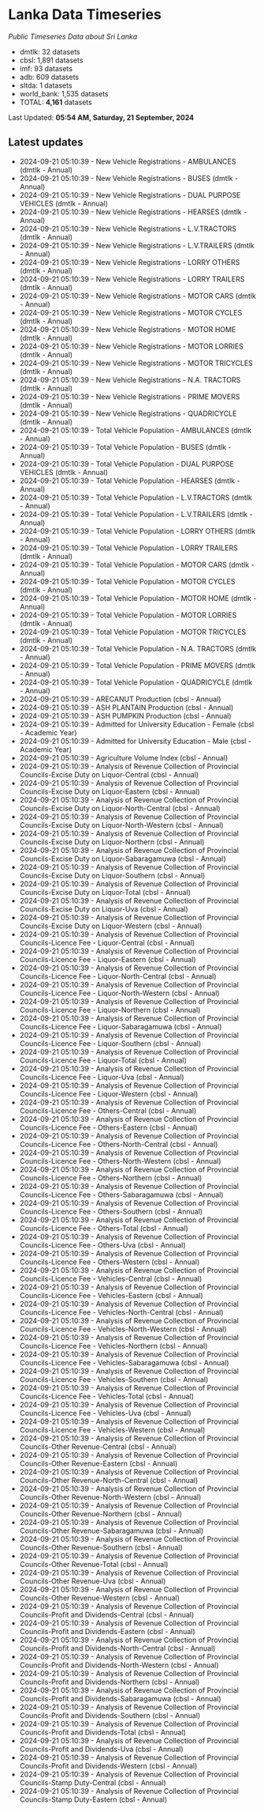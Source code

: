 # Lanka Data Timeseries
*Public Timeseries Data about Sri Lanka*

* dmtlk: 32 datasets
* cbsl: 1,891 datasets
* imf: 93 datasets
* adb: 609 datasets
* sltda: 1 datasets
* world_bank: 1,535 datasets
* TOTAL: **4,161** datasets

Last Updated: **05:54 AM, Saturday, 21 September, 2024**

## Latest updates

* 2024-09-21 05:10:39 - New Vehicle Registrations - AMBULANCES (dmtlk - Annual)
* 2024-09-21 05:10:39 - New Vehicle Registrations - BUSES (dmtlk - Annual)
* 2024-09-21 05:10:39 - New Vehicle Registrations - DUAL PURPOSE VEHICLES (dmtlk - Annual)
* 2024-09-21 05:10:39 - New Vehicle Registrations - HEARSES (dmtlk - Annual)
* 2024-09-21 05:10:39 - New Vehicle Registrations - L.V.TRACTORS (dmtlk - Annual)
* 2024-09-21 05:10:39 - New Vehicle Registrations - L.V.TRAILERS (dmtlk - Annual)
* 2024-09-21 05:10:39 - New Vehicle Registrations - LORRY OTHERS (dmtlk - Annual)
* 2024-09-21 05:10:39 - New Vehicle Registrations - LORRY TRAILERS (dmtlk - Annual)
* 2024-09-21 05:10:39 - New Vehicle Registrations - MOTOR CARS (dmtlk - Annual)
* 2024-09-21 05:10:39 - New Vehicle Registrations - MOTOR CYCLES (dmtlk - Annual)
* 2024-09-21 05:10:39 - New Vehicle Registrations - MOTOR HOME (dmtlk - Annual)
* 2024-09-21 05:10:39 - New Vehicle Registrations - MOTOR LORRIES (dmtlk - Annual)
* 2024-09-21 05:10:39 - New Vehicle Registrations - MOTOR TRICYCLES (dmtlk - Annual)
* 2024-09-21 05:10:39 - New Vehicle Registrations - N.A. TRACTORS (dmtlk - Annual)
* 2024-09-21 05:10:39 - New Vehicle Registrations - PRIME MOVERS (dmtlk - Annual)
* 2024-09-21 05:10:39 - New Vehicle Registrations - QUADRICYCLE (dmtlk - Annual)
* 2024-09-21 05:10:39 - Total Vehicle Population - AMBULANCES (dmtlk - Annual)
* 2024-09-21 05:10:39 - Total Vehicle Population - BUSES (dmtlk - Annual)
* 2024-09-21 05:10:39 - Total Vehicle Population - DUAL PURPOSE VEHICLES (dmtlk - Annual)
* 2024-09-21 05:10:39 - Total Vehicle Population - HEARSES (dmtlk - Annual)
* 2024-09-21 05:10:39 - Total Vehicle Population - L.V.TRACTORS (dmtlk - Annual)
* 2024-09-21 05:10:39 - Total Vehicle Population - L.V.TRAILERS (dmtlk - Annual)
* 2024-09-21 05:10:39 - Total Vehicle Population - LORRY OTHERS (dmtlk - Annual)
* 2024-09-21 05:10:39 - Total Vehicle Population - LORRY TRAILERS (dmtlk - Annual)
* 2024-09-21 05:10:39 - Total Vehicle Population - MOTOR CARS (dmtlk - Annual)
* 2024-09-21 05:10:39 - Total Vehicle Population - MOTOR CYCLES (dmtlk - Annual)
* 2024-09-21 05:10:39 - Total Vehicle Population - MOTOR HOME (dmtlk - Annual)
* 2024-09-21 05:10:39 - Total Vehicle Population - MOTOR LORRIES (dmtlk - Annual)
* 2024-09-21 05:10:39 - Total Vehicle Population - MOTOR TRICYCLES (dmtlk - Annual)
* 2024-09-21 05:10:39 - Total Vehicle Population - N.A. TRACTORS (dmtlk - Annual)
* 2024-09-21 05:10:39 - Total Vehicle Population - PRIME MOVERS (dmtlk - Annual)
* 2024-09-21 05:10:39 - Total Vehicle Population - QUADRICYCLE (dmtlk - Annual)
* 2024-09-21 05:10:39 - ARECANUT Production (cbsl - Annual)
* 2024-09-21 05:10:39 - ASH PLANTAIN Production (cbsl - Annual)
* 2024-09-21 05:10:39 - ASH PUMPKIN Production (cbsl - Annual)
* 2024-09-21 05:10:39 - Admitted for University Education - Female (cbsl - Academic Year)
* 2024-09-21 05:10:39 - Admitted for University Education - Male (cbsl - Academic Year)
* 2024-09-21 05:10:39 - Agriculture Volume Index (cbsl - Annual)
* 2024-09-21 05:10:39 - Analysis of Revenue Collection of Provincial Councils-Excise Duty on Liquor-Central (cbsl - Annual)
* 2024-09-21 05:10:39 - Analysis of Revenue Collection of Provincial Councils-Excise Duty on Liquor-Eastern (cbsl - Annual)
* 2024-09-21 05:10:39 - Analysis of Revenue Collection of Provincial Councils-Excise Duty on Liquor-North-Central (cbsl - Annual)
* 2024-09-21 05:10:39 - Analysis of Revenue Collection of Provincial Councils-Excise Duty on Liquor-North-Western (cbsl - Annual)
* 2024-09-21 05:10:39 - Analysis of Revenue Collection of Provincial Councils-Excise Duty on Liquor-Northern (cbsl - Annual)
* 2024-09-21 05:10:39 - Analysis of Revenue Collection of Provincial Councils-Excise Duty on Liquor-Sabaragamuwa (cbsl - Annual)
* 2024-09-21 05:10:39 - Analysis of Revenue Collection of Provincial Councils-Excise Duty on Liquor-Southern (cbsl - Annual)
* 2024-09-21 05:10:39 - Analysis of Revenue Collection of Provincial Councils-Excise Duty on Liquor-Total (cbsl - Annual)
* 2024-09-21 05:10:39 - Analysis of Revenue Collection of Provincial Councils-Excise Duty on Liquor-Uva (cbsl - Annual)
* 2024-09-21 05:10:39 - Analysis of Revenue Collection of Provincial Councils-Excise Duty on Liquor-Western (cbsl - Annual)
* 2024-09-21 05:10:39 - Analysis of Revenue Collection of Provincial Councils-Licence Fee - Liquor-Central (cbsl - Annual)
* 2024-09-21 05:10:39 - Analysis of Revenue Collection of Provincial Councils-Licence Fee - Liquor-Eastern (cbsl - Annual)
* 2024-09-21 05:10:39 - Analysis of Revenue Collection of Provincial Councils-Licence Fee - Liquor-North-Central (cbsl - Annual)
* 2024-09-21 05:10:39 - Analysis of Revenue Collection of Provincial Councils-Licence Fee - Liquor-North-Western (cbsl - Annual)
* 2024-09-21 05:10:39 - Analysis of Revenue Collection of Provincial Councils-Licence Fee - Liquor-Northern (cbsl - Annual)
* 2024-09-21 05:10:39 - Analysis of Revenue Collection of Provincial Councils-Licence Fee - Liquor-Sabaragamuwa (cbsl - Annual)
* 2024-09-21 05:10:39 - Analysis of Revenue Collection of Provincial Councils-Licence Fee - Liquor-Southern (cbsl - Annual)
* 2024-09-21 05:10:39 - Analysis of Revenue Collection of Provincial Councils-Licence Fee - Liquor-Total (cbsl - Annual)
* 2024-09-21 05:10:39 - Analysis of Revenue Collection of Provincial Councils-Licence Fee - Liquor-Uva (cbsl - Annual)
* 2024-09-21 05:10:39 - Analysis of Revenue Collection of Provincial Councils-Licence Fee - Liquor-Western (cbsl - Annual)
* 2024-09-21 05:10:39 - Analysis of Revenue Collection of Provincial Councils-Licence Fee - Others-Central (cbsl - Annual)
* 2024-09-21 05:10:39 - Analysis of Revenue Collection of Provincial Councils-Licence Fee - Others-Eastern (cbsl - Annual)
* 2024-09-21 05:10:39 - Analysis of Revenue Collection of Provincial Councils-Licence Fee - Others-North-Central (cbsl - Annual)
* 2024-09-21 05:10:39 - Analysis of Revenue Collection of Provincial Councils-Licence Fee - Others-North-Western (cbsl - Annual)
* 2024-09-21 05:10:39 - Analysis of Revenue Collection of Provincial Councils-Licence Fee - Others-Northern (cbsl - Annual)
* 2024-09-21 05:10:39 - Analysis of Revenue Collection of Provincial Councils-Licence Fee - Others-Sabaragamuwa (cbsl - Annual)
* 2024-09-21 05:10:39 - Analysis of Revenue Collection of Provincial Councils-Licence Fee - Others-Southern (cbsl - Annual)
* 2024-09-21 05:10:39 - Analysis of Revenue Collection of Provincial Councils-Licence Fee - Others-Total (cbsl - Annual)
* 2024-09-21 05:10:39 - Analysis of Revenue Collection of Provincial Councils-Licence Fee - Others-Uva (cbsl - Annual)
* 2024-09-21 05:10:39 - Analysis of Revenue Collection of Provincial Councils-Licence Fee - Others-Western (cbsl - Annual)
* 2024-09-21 05:10:39 - Analysis of Revenue Collection of Provincial Councils-Licence Fee - Vehicles-Central (cbsl - Annual)
* 2024-09-21 05:10:39 - Analysis of Revenue Collection of Provincial Councils-Licence Fee - Vehicles-Eastern (cbsl - Annual)
* 2024-09-21 05:10:39 - Analysis of Revenue Collection of Provincial Councils-Licence Fee - Vehicles-North-Central (cbsl - Annual)
* 2024-09-21 05:10:39 - Analysis of Revenue Collection of Provincial Councils-Licence Fee - Vehicles-North-Western (cbsl - Annual)
* 2024-09-21 05:10:39 - Analysis of Revenue Collection of Provincial Councils-Licence Fee - Vehicles-Northern (cbsl - Annual)
* 2024-09-21 05:10:39 - Analysis of Revenue Collection of Provincial Councils-Licence Fee - Vehicles-Sabaragamuwa (cbsl - Annual)
* 2024-09-21 05:10:39 - Analysis of Revenue Collection of Provincial Councils-Licence Fee - Vehicles-Southern (cbsl - Annual)
* 2024-09-21 05:10:39 - Analysis of Revenue Collection of Provincial Councils-Licence Fee - Vehicles-Total (cbsl - Annual)
* 2024-09-21 05:10:39 - Analysis of Revenue Collection of Provincial Councils-Licence Fee - Vehicles-Uva (cbsl - Annual)
* 2024-09-21 05:10:39 - Analysis of Revenue Collection of Provincial Councils-Licence Fee - Vehicles-Western (cbsl - Annual)
* 2024-09-21 05:10:39 - Analysis of Revenue Collection of Provincial Councils-Other Revenue-Central (cbsl - Annual)
* 2024-09-21 05:10:39 - Analysis of Revenue Collection of Provincial Councils-Other Revenue-Eastern (cbsl - Annual)
* 2024-09-21 05:10:39 - Analysis of Revenue Collection of Provincial Councils-Other Revenue-North-Central (cbsl - Annual)
* 2024-09-21 05:10:39 - Analysis of Revenue Collection of Provincial Councils-Other Revenue-North-Western (cbsl - Annual)
* 2024-09-21 05:10:39 - Analysis of Revenue Collection of Provincial Councils-Other Revenue-Northern (cbsl - Annual)
* 2024-09-21 05:10:39 - Analysis of Revenue Collection of Provincial Councils-Other Revenue-Sabaragamuwa (cbsl - Annual)
* 2024-09-21 05:10:39 - Analysis of Revenue Collection of Provincial Councils-Other Revenue-Southern (cbsl - Annual)
* 2024-09-21 05:10:39 - Analysis of Revenue Collection of Provincial Councils-Other Revenue-Total (cbsl - Annual)
* 2024-09-21 05:10:39 - Analysis of Revenue Collection of Provincial Councils-Other Revenue-Uva (cbsl - Annual)
* 2024-09-21 05:10:39 - Analysis of Revenue Collection of Provincial Councils-Other Revenue-Western (cbsl - Annual)
* 2024-09-21 05:10:39 - Analysis of Revenue Collection of Provincial Councils-Profit and Dividends-Central (cbsl - Annual)
* 2024-09-21 05:10:39 - Analysis of Revenue Collection of Provincial Councils-Profit and Dividends-Eastern (cbsl - Annual)
* 2024-09-21 05:10:39 - Analysis of Revenue Collection of Provincial Councils-Profit and Dividends-North-Central (cbsl - Annual)
* 2024-09-21 05:10:39 - Analysis of Revenue Collection of Provincial Councils-Profit and Dividends-North-Western (cbsl - Annual)
* 2024-09-21 05:10:39 - Analysis of Revenue Collection of Provincial Councils-Profit and Dividends-Northern (cbsl - Annual)
* 2024-09-21 05:10:39 - Analysis of Revenue Collection of Provincial Councils-Profit and Dividends-Sabaragamuwa (cbsl - Annual)
* 2024-09-21 05:10:39 - Analysis of Revenue Collection of Provincial Councils-Profit and Dividends-Southern (cbsl - Annual)
* 2024-09-21 05:10:39 - Analysis of Revenue Collection of Provincial Councils-Profit and Dividends-Total (cbsl - Annual)
* 2024-09-21 05:10:39 - Analysis of Revenue Collection of Provincial Councils-Profit and Dividends-Uva (cbsl - Annual)
* 2024-09-21 05:10:39 - Analysis of Revenue Collection of Provincial Councils-Profit and Dividends-Western (cbsl - Annual)
* 2024-09-21 05:10:39 - Analysis of Revenue Collection of Provincial Councils-Stamp Duty-Central (cbsl - Annual)
* 2024-09-21 05:10:39 - Analysis of Revenue Collection of Provincial Councils-Stamp Duty-Eastern (cbsl - Annual)